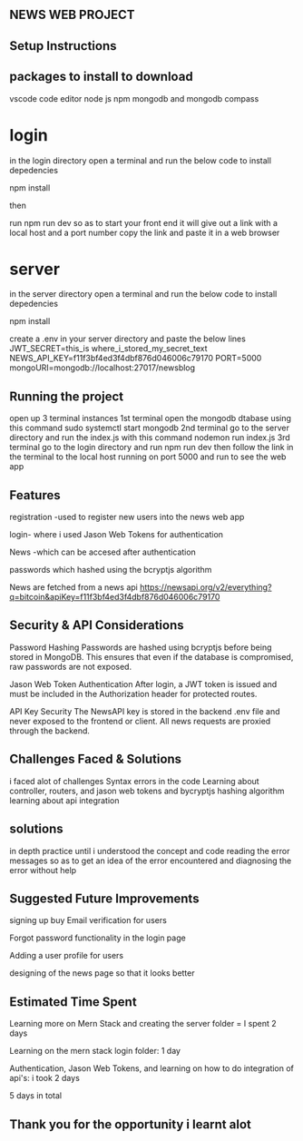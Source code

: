 ## NEWS WEB PROJECT

## Setup Instructions

## packages to install to download

vscode code editor
node js
npm
mongodb and mongodb compass

# login

in the login directory open a terminal and run the below code to install depedencies

npm install

then

run npm run dev so as to start your front end it will give out a link with a local host and a port number copy the link and paste it in a web browser

# server

in the server directory open a terminal and run the below code to install depedencies

npm install

create a .env in your server directory and paste the below lines
JWT_SECRET=this_is where_i_stored_my_secret_text
NEWS_API_KEY=f11f3bf4ed3f4dbf876d046006c79170
PORT=5000
mongoURI=mongodb://localhost:27017/newsblog

## Running the project

open up 3 terminal instances
1st terminal open the mongodb dtabase using this command
sudo systemctl start mongodb
2nd terminal go to the server directory and run the index.js with this command
nodemon run index.js
3rd terminal go to the login directory and run npm run dev then follow the link in the terminal to the local host running on port 5000 and run to see the web app

## Features

registration -used to register new users into the news web app

login- where i used Jason Web Tokens for authentication

News -which can be accesed after authentication

passwords which hashed using the bcryptjs algorithm

News are fetched from a news api https://newsapi.org/v2/everything?q=bitcoin&apiKey=f11f3bf4ed3f4dbf876d046006c79170

## Security & API Considerations

Password Hashing
Passwords are hashed using bcryptjs before being stored in MongoDB. This ensures that even if the database is compromised, raw passwords are not exposed.

Jason Web Token Authentication
After login, a JWT token is issued and must be included in the Authorization header for protected routes.

API Key Security
The NewsAPI key is stored in the backend .env file and never exposed to the frontend or client. All news requests are proxied through the backend.

## Challenges Faced & Solutions

i faced alot of challenges
Syntax errors in the code
Learning about controller, routers, and jason web tokens and bycryptjs hashing algorithm
learning about api integration

## solutions

in depth practice until i understood the concept and code
reading the error messages so as to get an idea of the error encountered and diagnosing the error without help

## Suggested Future Improvements

signing up buy Email verification for users

Forgot password functionality in the login page

Adding a user profile for users

designing of the news page so that it looks better

## Estimated Time Spent

Learning more on Mern Stack and creating the server folder = I spent 2 days

Learning on the mern stack login folder: 1 day

Authentication, Jason Web Tokens, and learning on how to do integration of api's: i took 2 days

5 days in total

## Thank you for the opportunity i learnt alot
